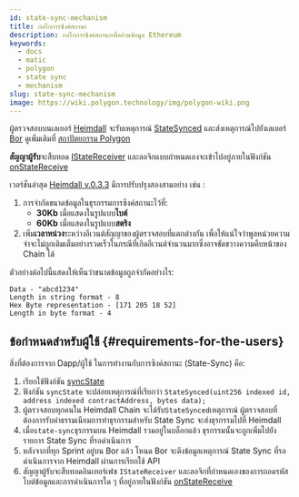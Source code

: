 ```yaml
---
id: state-sync-mechanism
title: กลไกการซิงค์สถานะ
description: กลไกการซิงค์สถานะเพื่ออ่านข้อมูล Ethereum
keywords:
  - docs
  - matic
  - polygon
  - state sync
  - mechanism
slug: state-sync-mechanism
image: https://wiki.polygon.technology/img/polygon-wiki.png
---
```


ผู้ตรวจสอบบนเลเยอร์ [Heimdall](/docs/maintain/glossary.md#heimdall) จะรับเหตุการณ์ [StateSynced](https://github.com/maticnetwork/contracts/blob/a4c26d59ca6e842af2b8d2265be1da15189e29a4/contracts/root/stateSyncer/StateSender.sol#L24) และส่งเหตุการณ์ไปยังเลเยอร์ [Bor](/docs/maintain/glossary.md#bor) ดูเพิ่มเติมที่ [สถาปัตยกรรม Polygon](/docs/pos/polygon-architecture)

**สัญญาผู้รับ**จะสืบทอด [IStateReceiver](https://github.com/maticnetwork/genesis-contracts/blob/master/contracts/IStateReceiver.sol) และลอจิกแบบกำหนดเองจะเข้าไปอยู่ภายในฟังก์ชัน [onStateReceive](https://github.com/maticnetwork/genesis-contracts/blob/05556cfd91a6879a8190a6828428f50e4912ee1a/contracts/IStateReceiver.sol#L5)

เวอร์ชั่นล่าสุด [Heimdall v.0.3.3](https://github.com/maticnetwork/heimdall/releases/tag/v0.3.3) มีการปรับปรุงสองสามอย่าง เช่น :
1. การจำกัดขนาดข้อมูลในธุรกรรมการซิงค์สถานะไว้ที่:
    * **30Kb** เมื่อแสดงในรูปแบบ**ไบต์**
    * **60Kb** เมื่อแสดงในรูปแบบ**สตริง**
2. เพิ่ม**เวลาหน่วง**ระหว่างอีเวนต์สัญญาของผู้ตรวจสอบที่แตกต่างกัน เพื่อให้แน่ใจว่าพูลหน่วยความจำจะไม่ถูกเติมเต็มอย่างรวดเร็วในกรณีที่เกิดอีเวนต์จำนวนมากซึ่งอาจขัดขวางความคืบหน้าของ Chain ได้

ตัวอย่างต่อไปนี้แสดงให้เห็นว่าขนาดข้อมูลถูกจำกัดอย่างไร:

```
Data - "abcd1234"
Length in string format - 8
Hex Byte representation - [171 205 18 52]
Length in byte format - 4
```

## ข้อกำหนดสำหรับผู้ใช้ {#requirements-for-the-users}

สิ่งที่ต้องการจาก Dapp/ผู้ใช้ ในการทำงานกับการซิงค์สถานะ (State-Sync) คือ:

1. เรียกใช้ฟังก์ชัน [syncState](https://github.com/maticnetwork/contracts/blob/19163ddecf91db17333859ae72dd73c91bee6191/contracts/root/stateSyncer/StateSender.sol#L33)
2. ฟังก์ชัน `syncState` จะปล่อยเหตุการณ์ที่เรียกว่า `StateSynced(uint256 indexed id, address indexed contractAddress, bytes data);`
3. ผู้ตรวจสอบทุกคนใน Heimdall Chain จะได้รับ`StateSynced`เหตุการณ์ ผู้ตรวจสอบที่ต้องการรับค่าธรรมเนียมการทำธุรกรรมสำหรับ State Sync จะส่งธุรกรรมไปที่ Heimdall
4. เมื่อ`state-sync`ธุรกรรมบน Heimdall รวมอยู่ในบล็อกแล้ว ธุรกรรมนั้นจะถูกเพิ่มไปยังรายการ State Sync ที่รอดำเนินการ
5. หลังจากที่ทุก Sprint อยู่บน Bor แล้ว โหนด Bor จะดึงข้อมูลเหตุการณ์ State Sync ที่รอดำเนินการจาก Heimdall ผ่านการเรียกใช้ API
6. สัญญาผู้รับจะสืบทอดอินเทอร์เฟซ `IStateReceiver` และลอจิกที่กำหนดเองของการถอดรหัสไบต์ข้อมูลและการดำเนินการใด ๆ ที่อยู่ภายในฟังก์ชัน [onStateReceive](https://github.com/maticnetwork/genesis-contracts/blob/master/contracts/IStateReceiver.sol)

